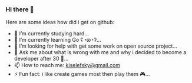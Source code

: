 ### Hi there 👋

<!--
**DmitryKiselevsky/DmitryKiselevsky** is a ✨ _special_ ✨ repository because its `README.md` (this file) appears on your GitHub profile.
-->
Here are some ideas how did i get on github:

- 🔭 I’m currently studying hard...
- 🌱 I’m currently learning  Go ʕ◔ϖ◔ʔ...
- 🤔 I’m looking for help with get some work on open source project...
- 💬 Ask me about what is wrong with me and why i decided to become a developer after 30 👴...
- 📫 How to reach me: kiselefsky@gmail.com
- ⚡ Fun fact: i like create games most then play them 🎮...
